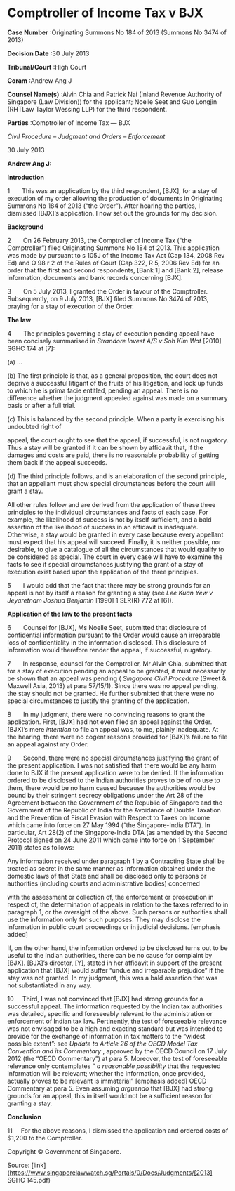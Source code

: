 # Comptroller of Income Tax v BJX 



**Case Number** :Originating Summons No 184 of 2013 (Summons No 3474 of 2013) 

**Decision Date** :30 July 2013 

**Tribunal/Court** :High Court 

**Coram** :Andrew Ang J 

**Counsel Name(s)** :Alvin Chia and Patrick Nai (Inland Revenue Authority of Singapore (Law Division)) for the applicant; Noelle Seet and Guo Longjin (RHTLaw Taylor Wessing LLP) for the third respondent. 

**Parties** :Comptroller of Income Tax — BJX 

_Civil Procedure_ – _Judgment and Orders_ – _Enforcement_ 

30 July 2013 

**Andrew Ang J:** 

**Introduction** 

1       This was an application by the third respondent, [BJX], for a stay of execution of my order allowing the production of documents in Originating Summons No 184 of 2013 (“the Order”). After hearing the parties, I dismissed [BJX]’s application. I now set out the grounds for my decision. 

**Background** 

2       On 26 February 2013, the Comptroller of Income Tax (“the Comptroller”) filed Originating Summons No 184 of 2013. This application was made by pursuant to s 105J of the Income Tax Act (Cap 134, 2008 Rev Ed) and O 98 r 2 of the Rules of Court (Cap 322, R 5, 2006 Rev Ed) for an order that the first and second respondents, [Bank 1] and [Bank 2], release information, documents and bank records concerning [BJX]. 

3       On 5 July 2013, I granted the Order in favour of the Comptroller. Subsequently, on 9 July 2013, [BJX] filed Summons No 3474 of 2013, praying for a stay of execution of the Order. 

**The law** 

4       The principles governing a stay of execution pending appeal have been concisely summarised in _Strandore Invest A/S v Soh Kim Wat_ <span class="citation">[2010] SGHC 174</span> at [7]: 

 (a) ... 

 (b) The first principle is that, as a general proposition, the court does not deprive a successful litigant of the fruits of his litigation, and lock up funds to which he is prima facie entitled, pending an appeal. There is no difference whether the judgment appealed against was made on a summary basis or after a full trial. 

 (c) This is balanced by the second principle. When a party is exercising his undoubted right of 


 appeal, the court ought to see that the appeal, if successful, is not nugatory. Thus a stay will be granted if it can be shown by affidavit that, if the damages and costs are paid, there is no reasonable probability of getting them back if the appeal succeeds. 

 (d) The third principle follows, and is an elaboration of the second principle, that an appellant must show special circumstances before the court will grant a stay. 

 All other rules follow and are derived from the application of these three principles to the individual circumstances and facts of each case. For example, the likelihood of success is not by itself sufficient, and a bald assertion of the likelihood of success in an affidavit is inadequate. Otherwise, a stay would be granted in every case because every appellant must expect that his appeal will succeed. Finally, it is neither possible, nor desirable, to give a catalogue of all the circumstances that would qualify to be considered as special. The court in every case will have to examine the facts to see if special circumstances justifying the grant of a stay of execution exist based upon the application of the three principles. 

5       I would add that the fact that there may be strong grounds for an appeal is not by itself a reason for granting a stay (see _Lee Kuan Yew v Jeyaretnam Joshua Benjamin_ <span class="citation">[1990] 1 SLR(R) 772</span> at [6]). 

**Application of the law to the present facts** 

6       Counsel for [BJX], Ms Noelle Seet, submitted that disclosure of confidential information pursuant to the Order would cause an irreparable loss of confidentiality in the information disclosed. This disclosure of information would therefore render the appeal, if successful, nugatory. 

7       In response, counsel for the Comptroller, Mr Alvin Chia, submitted that for a stay of execution pending an appeal to be granted, it must necessarily be shown that an appeal was pending ( _Singapore Civil Procedure_ (Sweet & Maxwell Asia, 2013) at para 57/15/1). Since there was no appeal pending, the stay should not be granted. He further submitted that there were no special circumstances to justify the granting of the application. 

8       In my judgment, there were no convincing reasons to grant the application. First, [BJX] had not even filed an appeal against the Order. [BJX]’s mere _intention_ to file an appeal was, to me, plainly inadequate. At the hearing, there were no cogent reasons provided for [BJX]’s failure to file an appeal against my Order. 

9       Second, there were no special circumstances justifying the grant of the present application. I was not satisfied that there would be any harm done to BJX if the present application were to be denied. If the information ordered to be disclosed to the Indian authorities proves to be of no use to them, there would be no harm caused because the authorities would be bound by their stringent secrecy obligations under the Art 28 of the Agreement between the Government of the Republic of Singapore and the Government of the Republic of India for the Avoidance of Double Taxation and the Prevention of Fiscal Evasion with Respect to Taxes on Income which came into force on 27 May 1994 (“the Singapore-India DTA”). In particular, Art 28(2) of the Singapore-India DTA (as amended by the Second Protocol signed on 24 June 2011 which came into force on 1 September 2011) states as follows: 

 Any information received under paragraph 1 by a Contracting State shall be treated as secret in the same manner as information obtained under the domestic laws of that State and shall be disclosed only to persons or authorities (including courts and administrative bodies) concerned 


 with the assessment or collection of, the enforcement or prosecution in respect of, the determination of appeals in relation to the taxes referred to in paragraph 1, or the oversight of the above. Such persons or authorities shall use the information only for such purposes. They may disclose the information in public court proceedings or in judicial decisions. [emphasis added] 

If, on the other hand, the information ordered to be disclosed turns out to be useful to the Indian authorities, there can be no cause for complaint by [BJX]. [BJX]’s director, [Y], stated in her affidavit in support of the present application that [BJX] would suffer “undue and irreparable prejudice” if the stay was not granted. In my judgment, this was a bald assertion that was not substantiated in any way. 

10     Third, I was not convinced that [BJX] had strong grounds for a successful appeal. The information requested by the Indian tax authorities was detailed, specific and foreseeably relevant to the administration or enforcement of Indian tax law. Pertinently, the test of foreseeable relevance was not envisaged to be a high and exacting standard but was intended to provide for the exchange of information in tax matters to the “widest possible extent”: see _Update to Article 26 of the OECD Model Tax Convention and its Commentary_ , approved by the OECD Council on 17 July 2012 (the “OECD Commentary”) at para 5. Moreover, the test of foreseeable relevance only contemplates “ _a reasonable possibility_ that the requested information will be relevant; whether the information, once provided, actually proves to be relevant is immaterial” [emphasis added] OECD Commentary at para 5. Even assuming _arguendo_ that [BJX] had strong grounds for an appeal, this in itself would not be a sufficient reason for granting a stay. 

**Conclusion** 

11     For the above reasons, I dismissed the application and ordered costs of $1,200 to the Comptroller. 

 Copyright © Government of Singapore. 


Source: [link](https://www.singaporelawwatch.sg/Portals/0/Docs/Judgments/[2013] SGHC 145.pdf)
